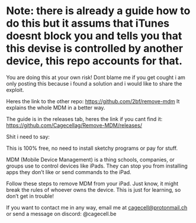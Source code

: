 # Note: there is already a guide how to do this but it assums that iTunes doesnt block you and tells you that this devise is controlled by another device, this repo accounts for that.
You are doing this at your own risk! 
Dont blame me if you get cought i am only posting this because i found a solution and i would like to share the exploit.

Heres the link to the other repo: https://github.com/2bf/remove-mdm
It explains the whole MDM in a better way.

The guide is in the releases tab, 
heres the link if you cant find it: https://github.com/Cagecellag/Remove-MDM/releases/

Shit i need to say: 

This is 100% free, no need to install sketchy programs or pay for stuff.

MDM (Mobile Device Management) is a thing schools, companies, or groups use to control devices like iPads. They can stop you from installing apps they don’t like or send commands to the iPad.

Follow these steps to remove MDM from your iPad. Just know, it might break the rules of whoever owns the device. This is just for learning, so don’t get in trouble!

If you want to contact me in any way, email me at cagecell@protonmail.ch or send a message on discord: @cagecell.be
